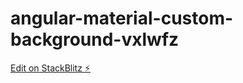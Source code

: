 # angular-material-custom-background-vxlwfz

[Edit on StackBlitz ⚡️](https://stackblitz.com/edit/angular-material-custom-background-vxlwfz)